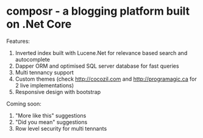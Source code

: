 # composr - a blogging platform built on .Net Core

Features:
1. Inverted index built with Lucene.Net for relevance based search and autocomplete
2. Dapper ORM and optimised SQL server database for fast queries
3. Multi tennancy support
4. Custom themes (check http://cocozil.com and http://programagic.ca for 2 live implementations)
5. Responsive design with bootstrap

Coming soon:
1. "More like this" suggestions
2. "Did you mean" suggestions 
3. Row level security for multi tennants
